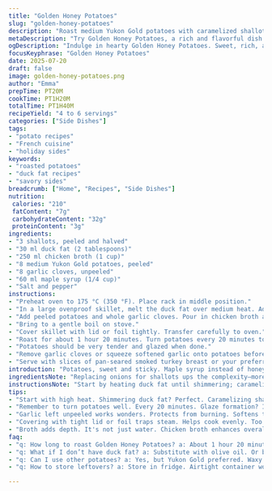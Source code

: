 ```yaml
---
title: "Golden Honey Potatoes"
slug: "golden-honey-potatoes"
description: "Roast medium Yukon Gold potatoes with caramelized shallots and garlic cloves in a rich mix of duck fat and chicken broth. Sweeten with maple syrup instead of honey for a subtle smoky note. Potatoes cooked covered in the oven at 175 °C for about 1 h 20 min until tender and richly glazed. Turn potatoes occasionally. Serve warm possibly with pan-seared slices of smoked turkey breast or as hearty vegetable side."
metaDescription: "Try Golden Honey Potatoes, a rich and flavorful dish with Yukon Gold potatoes, duck fat, and maple syrup for a hearty side."
ogDescription: "Indulge in hearty Golden Honey Potatoes. Sweet, rich, and perfect with smoked meats or on their own."
focusKeyphrase: "Golden Honey Potatoes"
date: 2025-07-20
draft: false
image: golden-honey-potatoes.png
author: "Emma"
prepTime: PT20M
cookTime: PT1H20M
totalTime: PT1H40M
recipeYield: "4 to 6 servings"
categories: ["Side Dishes"]
tags:
- "potato recipes"
- "French cuisine"
- "holiday sides"
keywords:
- "roasted potatoes"
- "duck fat recipes"
- "savory sides"
breadcrumb: ["Home", "Recipes", "Side Dishes"]
nutrition: 
 calories: "210"
 fatContent: "7g"
 carbohydrateContent: "32g"
 proteinContent: "3g"
ingredients:
- "3 shallots, peeled and halved"
- "30 ml duck fat (2 tablespoons)"
- "250 ml chicken broth (1 cup)"
- "8 medium Yukon Gold potatoes, peeled"
- "8 garlic cloves, unpeeled"
- "60 ml maple syrup (1/4 cup)"
- "Salt and pepper"
instructions:
- "Preheat oven to 175 °C (350 °F). Place rack in middle position."
- "In a large ovenproof skillet, melt the duck fat over medium heat. Add shallots cut side down. Brown until golden and caramelized."
- "Add peeled potatoes and whole garlic cloves. Pour in chicken broth and maple syrup. Season with salt and pepper."
- "Bring to a gentle boil on stove."
- "Cover skillet with lid or foil tightly. Transfer carefully to oven."
- "Roast for about 1 hour 20 minutes. Turn potatoes every 20 minutes to coat with syrupy sauce."
- "Potatoes should be very tender and glazed when done."
- "Remove garlic cloves or squeeze softened garlic onto potatoes before serving."
- "Serve with slices of pan-seared smoked turkey breast or your preferred protein."
introduction: "Potatoes, sweet and sticky. Maple syrup instead of honey. Duck fat for richness, not butter. Shallots bring deeper onion flavor than usual onions. Peeling potatoes—the slow, steady work. Garlic cloves unpeeled, roasting inside skin to mellow. The smell when shallots sizzle in duck fat thick, rich. Broth adds moisture but keeps potatoes glossy and soft. Cook low and slow under cover, the steam created keeps insides tender and skins just sticky enough. Flip potatoes often or sugar burns. The garlic goes from sharp bite to buttery smooth. Side dish, but with smoky seared meats—winter dinner. Potatoes in the spotlight."
ingredientsNote: "Replacing onions for shallots ups the complexity—more subtle, slightly sweet. Duck fat instead of butter adds a rounder, meaty flavor and higher smoke point. Maple syrup swaps honey for softer sweetness and a whisper of woodsy taste. Garlic left unpeeled to roast within protects it from burning and gives a spreadable texture when done. Use Yukon Gold for their waxy texture and buttery color—they hold shape yet yield softness. Chicken broth hydrates while imparting savory depth missing from water. Salt and pepper added to enhance natural flavors, not overpower. Quantities adjusted slightly for balance and new ingredients."
instructionsNote: "Start by heating duck fat until shimmering; caramelizing shallots deeply develops savory base. Add potatoes and garlic, pour in liquids, seasoning carefully so potatoes absorb flavor but broth doesn’t drown them. Bring to boil ensures initial heat penetration. Covering skillet traps steam aiding in even cooking and glowing glaze formation. Oven temperature set slightly lower to preserve tender texture over extended cook. Flip potatoes multiple times so syrup coats all sides, prevents sticking or scorching. Use sturdy lid or foil to hold moisture tightly. Garlic softens completely during roasting—can be pressed out onto potatoes before serving, adds gentle pungency. Serve hot with a contrasting protein for balance."
tips:
- "Start with high heat. Shimmering duck fat? Perfect. Caramelizing shallots deeply? Builds flavor base. Avoid burning. Don't rush this part. Even browning is key."
- "Remember to turn potatoes well. Every 20 minutes. Glaze formation? Important. Rolling them around gets even coating. Otherwise? Parts burn."
- "Garlic left unpeeled works wonders. Protects from burning. Softens to spreadable goodness. Perfect topping. Use this technique often for roasted dishes."
- "Covering with tight lid or foil traps steam. Helps cook evenly. Too much moisture, though? Not good. Maintain balance—just enough steam is ideal."
- "Broth adds depth. It's not just water. Chicken broth enhances overall flavor. Adds savory richness. But don't drown the potatoes. Just a cup is plenty."
faq:
- "q: How long to roast Golden Honey Potatoes? a: About 1 hour 20 minutes. Turn every 20 minutes to coat. Ensure even tenderness and glaze. Check doneness."
- "q: What if I don’t have duck fat? a: Substitute with olive oil. Or butter, though flavor differs. Taste changes a bit, but still good. Experiment with oils."
- "q: Can I use other potatoes? a: Yes, but Yukon Gold preferred. Waxy texture holds well. Other types may fall apart. Adjust cooking times for them."
- "q: How to store leftovers? a: Store in fridge. Airtight container works best. Use within 3 days. Can also freeze, but texture changes."

---
```

